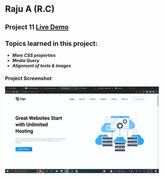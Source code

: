 # Raju A (R.C)

## Project 11 [Live Demo](https://live-projec-11.netlify.app/)

## Topics learned in this project:

- **_More CSS properties_**
- **_Media Query_**
- **_Alignment of texts & images_**

### Project Screenshot

![screenshot](/screenshot.png)
